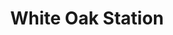 ---
title: "White Oak Station"
url: /fayetteville/white-oak-station-north-crossover-road/
shop: Lebensmittel
---